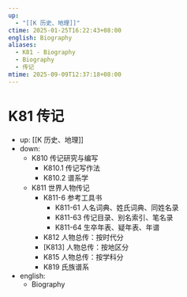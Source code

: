 ```yaml
---
up:
  - "[[K 历史、地理]]"
ctime: 2025-01-25T16:22:43+08:00
english: Biography
aliases:
  - K81 - Biography
  - Biography
  - 传记
mtime: 2025-09-09T12:37:18+08:00
---
```


# K81 传记

- up: [[K 历史、地理]]
- down:
	- K810 传记研究与编写
		- K810.1 传记写作法
		- K810.2 谱系学
	- K811 世界人物传记
		- K811-6 参考工具书
			- K811-61 人名词典、姓氏词典、同姓名录
			- K811-63 传记目录、别名索引、笔名录
			- K811-64 生卒年表、疑年表、年谱
		- K812 人物总传：按时代分
		- [K813] 人物总传：按地区分
		- K815 人物总传：按学科分
		- K819 氏族谱系
- english:
	- Biography
